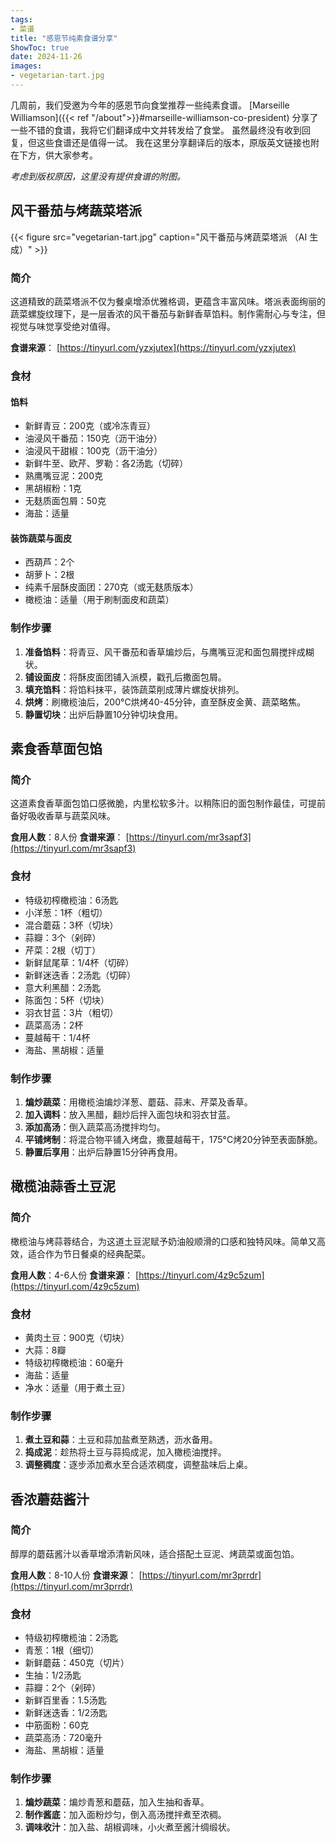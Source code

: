 ```yaml
---
tags:
- 菜谱
title: "感恩节纯素食谱分享"
ShowToc: true
date: 2024-11-26
images:
- vegetarian-tart.jpg
---
```


几周前，我们受邀为今年的感恩节向食堂推荐一些纯素食谱。
[Marseille Williamson]({{< ref "/about">}}#marseille-williamson-co-president) 分享了一些不错的食谱，我将它们翻译成中文并转发给了食堂。
虽然最终没有收到回复，但这些食谱还是值得一试。
我在这里分享翻译后的版本，原版英文链接也附在下方，供大家参考。

*考虑到版权原因，这里没有提供食谱的附图。*

## 风干番茄与烤蔬菜塔派

{{< figure src="vegetarian-tart.jpg" caption="风干番茄与烤蔬菜塔派 （AI 生成）" >}}


### 简介
这道精致的蔬菜塔派不仅为餐桌增添优雅格调，更蕴含丰富风味。塔派表面绚丽的蔬菜螺旋纹理下，是一层香浓的风干番茄与新鲜香草馅料。制作需耐心与专注，但视觉与味觉享受绝对值得。

**食谱来源**： [https://tinyurl.com/yzxjutex](https://tinyurl.com/yzxjutex)

### 食材
#### 馅料
- 新鲜青豆：200克（或冷冻青豆）
- 油浸风干番茄：150克（沥干油分）
- 油浸风干甜椒：100克（沥干油分）
- 新鲜牛至、欧芹、罗勒：各2汤匙（切碎）
- 熟鹰嘴豆泥：200克
- 黑胡椒粉：1克
- 无麸质面包屑：50克
- 海盐：适量

#### 装饰蔬菜与面皮
- 西葫芦：2个
- 胡萝卜：2根
- 纯素千层酥皮面团：270克（或无麸质版本）
- 橄榄油：适量（用于刷制面皮和蔬菜）

### 制作步骤
1. **准备馅料**：将青豆、风干番茄和香草煸炒后，与鹰嘴豆泥和面包屑搅拌成糊状。
2. **铺设面皮**：将酥皮面团铺入派模，戳孔后撒面包屑。
3. **填充馅料**：将馅料抹平，装饰蔬菜削成薄片螺旋状排列。
4. **烘烤**：刷橄榄油后，200°C烘烤40-45分钟，直至酥皮金黄、蔬菜略焦。
5. **静置切块**：出炉后静置10分钟切块食用。

## 素食香草面包馅

### 简介
这道素食香草面包馅口感微脆，内里松软多汁。以稍陈旧的面包制作最佳，可提前备好吸收香草与蔬菜风味。

**食用人数**：8人份
**食谱来源**： [https://tinyurl.com/mr3sapf3](https://tinyurl.com/mr3sapf3)

### 食材
- 特级初榨橄榄油：6汤匙
- 小洋葱：1杯（粗切）
- 混合蘑菇：3杯（切块）
- 蒜瓣：3个（剁碎）
- 芹菜：2根（切丁）
- 新鲜鼠尾草：1/4杯（切碎）
- 新鲜迷迭香：2汤匙（切碎）
- 意大利黑醋：2汤匙
- 陈面包：5杯（切块）
- 羽衣甘蓝：3片（粗切）
- 蔬菜高汤：2杯
- 蔓越莓干：1/4杯
- 海盐、黑胡椒：适量

### 制作步骤
1. **煸炒蔬菜**：用橄榄油煸炒洋葱、蘑菇、蒜末、芹菜及香草。
2. **加入调料**：放入黑醋，翻炒后拌入面包块和羽衣甘蓝。
3. **添加高汤**：倒入蔬菜高汤搅拌均匀。
4. **平铺烤制**：将混合物平铺入烤盘，撒蔓越莓干，175°C烤20分钟至表面酥脆。
5. **静置后享用**：出炉后静置15分钟再食用。

## 橄榄油蒜香土豆泥

### 简介
橄榄油与烤蒜蓉结合，为这道土豆泥赋予奶油般顺滑的口感和独特风味。简单又高效，适合作为节日餐桌的经典配菜。

**食用人数**：4-6人份
**食谱来源**： [https://tinyurl.com/4z9c5zum](https://tinyurl.com/4z9c5zum)

### 食材
- 黄肉土豆：900克（切块）
- 大蒜：8瓣
- 特级初榨橄榄油：60毫升
- 海盐：适量
- 净水：适量（用于煮土豆）

### 制作步骤
1. **煮土豆和蒜**：土豆和蒜加盐煮至熟透，沥水备用。
2. **捣成泥**：趁热将土豆与蒜捣成泥，加入橄榄油搅拌。
3. **调整稠度**：逐步添加煮水至合适浓稠度，调整盐味后上桌。

## 香浓蘑菇酱汁

### 简介
醇厚的蘑菇酱汁以香草增添清新风味，适合搭配土豆泥、烤蔬菜或面包馅。

**食用人数**：8-10人份
**食谱来源**： [https://tinyurl.com/mr3prrdr](https://tinyurl.com/mr3prrdr)

### 食材
- 特级初榨橄榄油：2汤匙
- 青葱：1根（细切）
- 新鲜蘑菇：450克（切片）
- 生抽：1/2汤匙
- 蒜瓣：2个（剁碎）
- 新鲜百里香：1.5汤匙
- 新鲜迷迭香：1/2汤匙
- 中筋面粉：60克
- 蔬菜高汤：720毫升
- 海盐、黑胡椒：适量

### 制作步骤
1. **煸炒蔬菜**：煸炒青葱和蘑菇，加入生抽和香草。
2. **制作酱底**：加入面粉炒匀，倒入高汤搅拌煮至浓稠。
3. **调味收汁**：加入盐、胡椒调味，小火煮至酱汁绸缎状。
